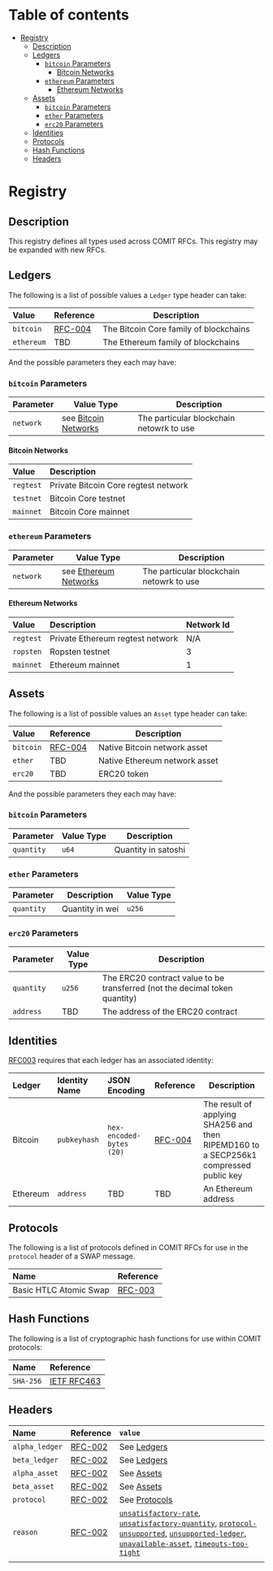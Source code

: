 # Table of contents

<!-- markdown-toc start -->
- [Registry](#registry)
    - [Description](#description)
    - [Ledgers](#ledgers)
        - [`bitcoin` Parameters](#bitcoin-parameters)
            - [Bitcoin Networks](#bitcoin-networks)
        - [`ethereum` Parameters](#ethereum-parameters)
            - [Ethereum Networks](#ethereum-networks)
    - [Assets](#assets)
        - [`bitcoin` Parameters](#bitcoin-parameters-1)
        - [`ether` Parameters](#ether-parameters)
        - [`erc20` Parameters](#erc20-parameters)
    - [Identities](#identities)
    - [Protocols](#protocols)
    - [Hash Functions](#hash-functions)
    - [Headers](#headers)
<!-- markdown-toc end -->

# Registry

## Description

This registry defines all types used across COMIT RFCs.
This registry may be expanded with new RFCs.

## Ledgers

The following is a list of possible values a `Ledger` type header can take:

| Value      | Reference                            | Description                            |
|:-----------|--------------------------------------|----------------------------------------|
| `bitcoin`  | [RFC-004](./RFC-004-SWAP-Bitcoin.md) | The Bitcoin Core family of blockchains |
| `ethereum` | TBD                                  | The Ethereum family of blockchains     |


And the possible parameters they each may have:

### `bitcoin` Parameters

| Parameter | Value Type                                  | Description                              |
|:----------|---------------------------------------------|------------------------------------------|
| `network` | see [Bitcoin Networks](./#bitcoin-networks) | The particular blockchain netowrk to use |

#### Bitcoin Networks

| Value     | Description                          |
|:----------|:-------------------------------------|
| `regtest` | Private Bitcoin Core regtest network |
| `testnet` | Bitcoin Core testnet                 |
| `mainnet` | Bitcoin Core mainnet                 |


### `ethereum` Parameters

| Parameter | Value Type                                    | Description                              |
|:----------|-----------------------------------------------|------------------------------------------|
| `network` | see [Ethereum Networks](./#ethereum-networks) | The particular blockchain netowrk to use |


#### Ethereum Networks

| Value     | Description                      | Network Id |
|:----------|:---------------------------------|------------|
| `regtest` | Private Ethereum regtest network | N/A        |
| `ropsten` | Ropsten testnet                  | 3          |
| `mainnet` | Ethereum mainnet                 | 1          |

## Assets

The following is a list of possible values an `Asset` type header can take:


| Value     | Reference                            | Description                   |
|:----------|--------------------------------------|-------------------------------|
| `bitcoin` | [RFC-004](./RFC-004-SWAP-Bitcoin.md) | Native Bitcoin network asset  |
| `ether`   | TBD                                  | Native Ethereum network asset |
| `erc20`   | TBD                                  | ERC20 token                   |

And the possible parameters they each may have:

### `bitcoin` Parameters

| Parameter  | Value Type | Description         |
|:-----------|------------|---------------------|
| `quantity` | `u64`      | Quantity in satoshi |

### `ether` Parameters

| Parameter  | Description     | Value Type |
|:-----------|-----------------|------------|
| `quantity` | Quantity in wei | `u256`     |


### `erc20` Parameters

| Parameter  | Value Type | Description                                                                 |
|:-----------|------------|-----------------------------------------------------------------------------|
| `quantity` | `u256`     | The ERC20 contract value to be transferred (not the decimal token quantity) |
| `address`  | TBD        | The address of the ERC20 contract                                           |


## Identities

[RFC003](./RFC-003-SWAP-basic.md#identity) requires that each ledger has an associated identity:

| Ledger   | Identity Name | JSON Encoding            | Reference                            | Description                                                                           |
|:---------|:--------------|:-------------------------|:-------------------------------------|---------------------------------------------------------------------------------------|
| Bitcoin  | `pubkeyhash`  | `hex-encoded-bytes (20)` | [RFC-004](./RFC-004-SWAP-Bitcoin.md) | The result of applying SHA256 and then RIPEMD160 to a SECP256k1 compressed public key |
| Ethereum | `address`     | TBD                      | TBD                                  | An Ethereum address                                                                   |

## Protocols

The following is a list of protocols defined in COMIT RFCs for use in the `protocol` header of a SWAP message.

| Name                   | Reference                       |
|:----------------------- |:-------------------------------- |
| Basic HTLC Atomic Swap | [RFC-003](./RFC-003-SWAP-basic) |


## Hash Functions

The following is a list of cryptographic hash functions for use within COMIT protocols:


| Name    | Reference  |
|:------- |:----------- |
| `SHA-256`| [IETF RFC463](https://tools.ietf.org/html/rfc4634#section-4.1) |

## Headers

| Name           | Reference                                    | `value`                                                                                                                                                                                                                                                                                                                                                                          |
|:---------------|:---------------------------------------------|:---------------------------------------------------------------------------------------------------------------------------------------------------------------------------------------------------------------------------------------------------------------------------------------------------------------------------------------------------------------------------------|
| `alpha_ledger` | [RFC-002](./RFC-002-SWAP.md#alpha_ledger)    | See [Ledgers](#ledgers)                                                                                                                                                                                                                                                                                                                                                          |
| `beta_ledger`  | [RFC-002](./RFC-002-SWAP.md#beta_ledger)     | See [Ledgers](#ledgers)                                                                                                                                                                                                                                                                                                                                                          |
| `alpha_asset ` | [RFC-002](./RFC-002-SWAP.md#alpha_asset)     | See [Assets](#assets)                                                                                                                                                                                                                                                                                                                                                            |
| `beta_asset`   | [RFC-002](./RFC-002-SWAP.md#beta_asset)      | See [Assets](#assets)                                                                                                                                                                                                                                                                                                                                                            |
| `protocol`     | [RFC-002](./RFC-002-SWAP.md#protocol)        | See [Protocols](#protocols)                                                                                                                                                                                                                                                                                                                                                      |
| `reason`       | [RFC-002](./RFC-002-SWAP.md#reason-optional) | [`unsatisfactory-rate`](./RFC-002-SWAP.md#reason-optional), [`unsatisfactory-quantity`](./RFC-002-SWAP.md#reason-optional), [`protocol-unsupported`](./RFC-002-SWAP.md#reason-optional), [`unsupported-ledger`](./RFC-002-SWAP.md#reason-optional), [`unavailable-asset`](./RFC-002-SWAP.md#reason-optional), [`timeouts-too-tight`](./RFC-003-SWAP-basic.md#timeouts-too-tight) |
|                |                                              |                                                                                                                                                                                                                                                                                                                                                                                  |
